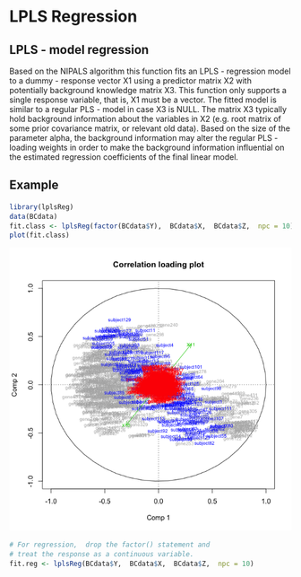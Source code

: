 LPLS Regression
================

LPLS - model regression
-----------------------

Based on the NIPALS algorithm this function fits an LPLS - regression model to a dummy - response vector X1 using a predictor matrix X2 with potentially background knowledge matrix X3. This function only supports a single response variable, that is, X1 must be a vector. The fitted model is similar to a regular PLS - model in case X3 is NULL. The matrix X3 typically hold background information about the variables in X2 (e.g. root matrix of some prior covariance matrix, or relevant old data). Based on the size of the parameter alpha, the background information may alter the regular PLS - loading weights in order to make the background information influential on the estimated regression coefficients of the final linear model.

Example
-------

``` r
library(lplsReg)
data(BCdata)
fit.class <- lplsReg(factor(BCdata$Y),  BCdata$X,  BCdata$Z,  npc = 10)
plot(fit.class)
```

![](README_files/figure-markdown_github-ascii_identifiers/cars-1.png)

``` r
# For regression,  drop the factor() statement and 
# treat the response as a continuous variable.
fit.reg <- lplsReg(BCdata$Y,  BCdata$X,  BCdata$Z,  npc = 10)
```
